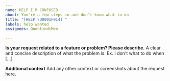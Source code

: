 ```yaml
---
name: HELP I'M CONFUSED
about: You're a few steps in and don't know what to do
title: "[HELP \U0001F914] "
labels: help wanted
assignees: QuentindiMeo

---
```


**Is your request related to a feature or problem? Please describe.**
A clear and concise description of what the problem is. Ex. I don't what to do when [...]

**Additional context**
Add any other context or screenshots about the request here.

